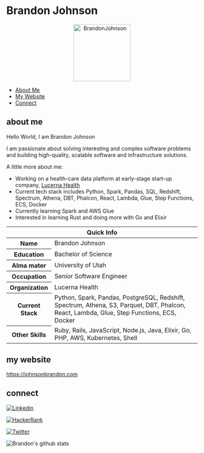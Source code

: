 # Brandon Johnson

<p align='center'><img src="https://pbs.twimg.com/profile_images/477230874493059072/BS2b-iaz_400x400.png" alt="BrandonJohnson" width="150" height="150"></p>

* [About Me](#about-me)
* [My Website](#my-website)
* [Connect](#connect)

## about me

Hello World, I am Brandon Johnson

I am passionate about solving interesting and complex software problems and building high-quality, scalable software and infrastructure solutions.

A little more about me:

* Working on a health-care data platform at early-stage start-up company, [Lucerna Health](https://lucernahealth.com)
* Current tech stack includes Python, Spark, Pandas, SQL, Redshift, Spectrum, Athena, DBT, Phalcon, React, Lambda, Glue, Step Functions, ECS, Docker
* Currently learning Spark and AWS Glue
* Interested in learning Rust and doing more with Go and Elixir

<table>
<thead>
<tr>
<th colspan="2">Quick Info</th>
</tr>
</thead>
<tbody>
<tr><th scope='row'>Name</th><td>Brandon Johnson</td></tr>
<tr><th scope='row'>Education</th><td>Bachelor of Science</td></tr>
<tr><th scope='row'>Alma mater</th><td>University of Utah</td></tr>
<tr><th scope='row'>Occupation</th><td>Senior Software Engineer</td></tr>
<tr><th scope='row'>Organization</th><td>Lucerna Health</td></tr>
<tr><th scope='row'>Current Stack</th><td>Python, Spark, Pandas, PostgreSQL, Redshift, Spectrum, Athena, S3, Parquet, DBT, Phalcon, React, Lambda, Glue, Step Functions, ECS, Docker</td></tr>
<tr><th scope='row'>Other Skills</th><td>Ruby, Rails, JavaScript, Node.js, Java, Elixir, Go, PHP, AWS, Kubernetes, Shell</td></tr>
</tbody>
</table>

## my website

https://johnsonbrandon.com

## connect 

[![Linkedin](https://lh3.googleusercontent.com/proxy/y9YIS1O1-e7sGP7sMFYtIgr0icJADtXs9lNDoOZN6E1nNdi4pboeKBzTceukgLB3D3dEoz9mXRKRGcJjSUi4wWSahnCYPVkeIs7yFQn3IJCSHMD2avTPPZ7QxrK9YGOmPnk)](https://linkedin.com/in/brandonbjohnson)

[![HackerRank](https://cdn3.iconfinder.com/data/icons/logos-and-brands-adobe/512/160_Hackerrank-512.png)](https://www.hackerrank.com/bbj1979)

[![Twitter](https://toppng.com/uploads/preview/format-twitter-logo-transparent-11549680770lolovrdq8m.png)](https://www.twitter.com/ubbjuntu)

<img align="center" src="https://github-readme-stats.anuraghazra1.vercel.app/api?username=darwinz&show_icons=true&include_all_commits=true&theme=radical" alt="Brandon's github stats" />

